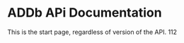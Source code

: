 ADDb APi Documentation
======================

This is the start page, regardless of version of the API.
112